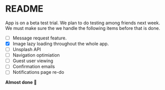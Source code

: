 # README
App is on a beta test trial. We plan to do testing among friends next week. We must make sure the we handle the following items before that is done. 

- [ ] Message request feature.
- [x] Image lazy loading throughout the whole app. 
- [ ] Unsplash API
- [ ] Navigation optimiation
- [ ] Guest user viewing
- [ ] Confirmation emails
- [ ] Notifications page re-do 

**Almost done :muscle:**
